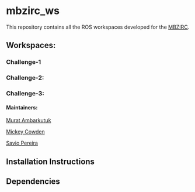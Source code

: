 # mbzirc_ws

This repository contains all the ROS workspaces developed for the [MBZIRC](http://www.mbzirc.com).

## Workspaces:
### Challenge-1

### Challenge-2:

### Challenge-3:

#### Maintainers:
[Murat Ambarkutuk](https://github.com/eroniki)

[Mickey Cowden](https://github.com/Mickey13)

[Savio Pereira](https://github.com/JesusSaves747)

## Installation Instructions

## Dependencies
